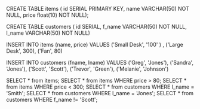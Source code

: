 CREATE TABLE items (
	id SERIAL PRIMARY KEY,
	name VARCHAR(50) NOT NULL,
	price float(10) NOT NULL);
	
	
CREATE TABLE customers (
	id SERIAL,
	f_name VARCHAR(50) NOT NULL,
	l_name VARCHAR(50) NOT NULL)
	
	

INSERT INTO items (name, price) 
VALUES 
('Small Desk', '100' ) ,
('Large Desk', 300),
('Fan', 80)

INSERT INTO customers (fname, lname) 
VALUES 
('Greg', 'Jones'),
('Sandra', 'Jones'),
('Scott', 'Scott'),
('Trevor', 'Green'),
('Melanie', 'Johnson') 


SELECT * from items;
SELECT * from items WHERE price > 80;
SELECT * from items WHERE price < 300;
SELECT * from customers WHERE l_name = 'Smith';
SELECT * from customers WHERE l_name = 'Jones';
SELECT * from customers WHERE f_name != 'Scott';